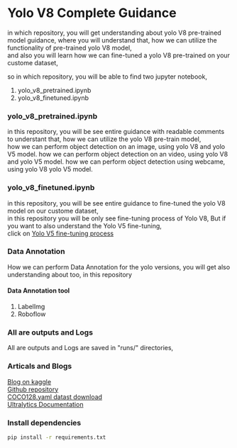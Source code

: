 # Yolo V8 Complete Guidance

in which repository, you will get understanding about yolo V8 pre-trained model guidance,
where you will understand that, how we can utilize the functionality of pre-trained yolo V8
model,<br>
and also you will learn how we can fine-tuned a yolo V8 pre-trained on your custome dataset,<br>

so in which repository, you will be able to find two jupyter notebook,
1. yolo_v8_pretrained.ipynb
2. yolo_v8_finetuned.ipynb

### yolo_v8_pretrained.ipynb
in this repository, you will be see entire guidance with readable comments to understant that, how we can utilize the yolo V8 pre-train model,<br>
how we can perform object detection on an image, using yolo V8 and yolo V5 model.
how we can perform object detection on an video, using yolo V8 and yolo V5 model.
how we can perform object detection using webcame, using yolo V8 yolo V5 model.

### yolo_v8_finetuned.ipynb
in this repository, you will be see entire guidance to fine-tuned the yolo V8 model on our custome dataset,<br>
in this repository you will be only see fine-tuning process of Yolo V8, But
if you want to also understand the Yolo V5 fine-tuning, <br>
click on <a href="https://github.com/Ranjit-Singh-786/object_detection_using_yolov5">Yolo V5 fine-tuning process</a><br>

### Data Annotation
How we can perform Data Annotation for the yolo versions, you will get also understanding about too, in this repository<br>
#### Data Annotation tool
1. LabelImg
2. Roboflow

### All are outputs and Logs
All are outputs and Logs are saved in "runs/" directories,

### Articals and Blogs
<a href="https://www.kaggle.com/datasets/chenjiexu/yolov8">Blog on kaggle</a><br>
<a href="https://github.com/ultralytics/ultralytics">Github repository</a><br>
<a href="https://ultralytics.com/assets/coco128.zip">COCO128.yaml datast download</a><br>
<a href="https://docs.ultralytics.com/">Ultralytics Documentation</a> 


### Install dependencies
```bash
pip install -r requirements.txt
```





